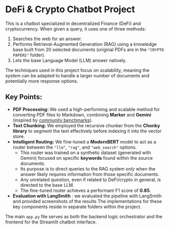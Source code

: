 # DeFi & Crypto Chatbot Project

This is a chatbot specialized in decentralized Finance (DeFi) and cryptocurrency. When given a query, it uses one of three methods:

1.  Searches the web for an answer.
2.  Performs Retrieval-Augmented Generation (RAG) using a knowledge base built from 20 selected documents (original PDFs are in the `"CRYPTO PAPERS"` folder).
3.  Lets the base Language Model (LLM) answer natively.

The techniques used in this project focus on scalability, meaning the system can be adapted to handle a larger number of documents and potentially more response options.

## Key Points:

*   **PDF Processing:** We used a high-performing and scalable method for converting PDF files to Markdown, combining **Marker** and **Gemini** (inspired by [community benchmarks](https://www.reddit.com/r/LocalLLaMA/comments/1jz80f1/i_benchmarked_7_ocr_solutions_on_a_complex/)).
*   **Text Chunking:** We employed the recursive chunker from the **Chonky library** to segment the text effectively before indexing it into the vector store.
*   **Intelligent Routing:** We fine-tuned a **ModernBERT** model to act as a router between the `"llm"`, `"rag"`, and `"web_search"` options.
    *   This router was trained on a synthetic dataset (generated with Gemini) focused on specific **keywords** found within the source documents.
    *   Its purpose is to direct queries to the RAG system *only* when the answer likely requires information from those specific documents.
    *   Any unrelated question, even if related to DeFi/crypto in general, is directed to the base LLM.
    *   The fine-tuned router achieves a performant F1 score of **0.85**.
* **Evaluation with LangSmith** : we evaluated the pipeline with LangSmith and provided screenshots of the results
The implementations for these key components reside in separate folders within the project.

The main `app.py` file serves as both the backend logic orchestrator and the frontend for the Streamlit chatbot interface.
